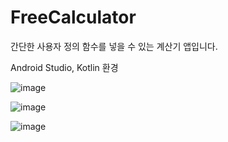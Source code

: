 # FreeCalculator

간단한 사용자 정의 함수를 넣을 수 있는 계산기 앱입니다. 

Android Studio, Kotlin 환경


![image](https://github.com/semteul/FreeCalculator/assets/60562619/22a17763-5912-4052-b8ca-27196fdb1b55)


![image](https://github.com/semteul/FreeCalculator/assets/60562619/c7336a9e-243d-431c-b42b-6fdfd0a8aa48)


![image](https://github.com/semteul/FreeCalculator/assets/60562619/c2474b16-8d5a-48fb-a6e5-3ecd587817b3)
